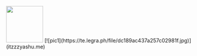 <img width="100" hieght="100" src="https://te.legra.ph/file/dc189ac437a257c02981f.jpg" />
[![pic1](https://te.legra.ph/file/dc189ac437a257c02981f.jpg)](itzzzyashu.me)
